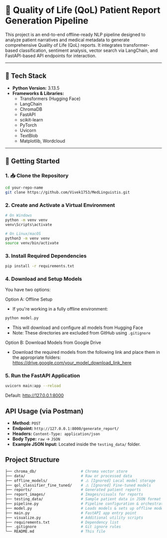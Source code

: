 # 🧠 Quality of Life (QoL) Patient Report Generation Pipeline

This project is an end-to-end offline-ready NLP pipeline designed to analyze patient narratives and medical metadata to generate comprehensive Quality of Life (QoL) reports. It integrates transformer-based classification, sentiment analysis, vector search via LangChain, and FastAPI-based API endpoints for interaction.

---

## 🔧 Tech Stack

- **Python Version:** 3.13.5
- **Frameworks & Libraries:**
  - Transformers (Hugging Face)
  - LangChain
  - ChromaDB
  - FastAPI
  - scikit-learn
  - PyTorch
  - Uvicorn
  - TextBlob
  - Matplotlib, Wordcloud

---

## 🚀 Getting Started

### 1. 📥 Clone the Repository

```bash
cd your-repo-name
git clone https://github.com/Vivek1753/MedLinguistis.git
```
### 2. Create and Activate a Virtual Environment

```bash
# On Windows
python -m venv venv
venv\Scripts\activate

# On Linux/macOS
python3 -m venv venv
source venv/bin/activate
```
### 3. Install Required Dependencies

```bash
pip install -r requirements.txt
```
### 4. Download and Setup Models
You have two options:
  
Option A: Offline Setup
- If you're working in a fully offline environment:
```bash
python model.py
```
- This will download and configure all models from Hugging Face
- Note: These directories are excluded from GitHub using `.gitignore`

Option B: Download Models from Google Drive
- Download the required models from the following link and place them in the appropriate folders: https://drive.google.com/your_model_download_link_here

### 5. Run the FastAPI Application
``` bash
uvicorn main:app --reload
```
Default: http://127.0.0.1:8000

## API Usage (via Postman)

- **Method:** `POST`
- **Endpoint:** `http://127.0.0.1:8000/generate_report/`
- **Headers:**  `Content-Type: application/json`
- **Body Type:**  `raw` → `JSON`
- **Example JSON Input:**  Located inside the `testing_data/` folder.

## Project Structure
``` bash
├── chroma_db/                    # Chroma vector store 
├── data/                         # Raw or processed data
├── offline_models/               # ⚠️ [Ignored] Local model storage
├── qol_classifier_fine_tuned/    # ⚠️ [Ignored] Fine-tuned models
├── reports/                      # Generated patient reports
├── report_images/                # Images/visuals for reports
├── testing_data/                 # Sample patient data in JSON format
├── pipeline.py                   # Pipeline configuration & orchestration
├── model.py                      # Loads models & sets up offline mode
├── main.py                       # FastAPI app entry point
├── visualize.py                  # Additional utility scripts
├── requirements.txt              # Dependency list
├── .gitignore                    # Git ignore rules
└── README.md                     # This file
```





